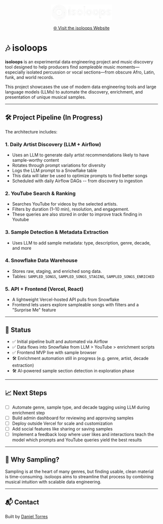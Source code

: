 <p align="center">
  <a href="https://isoloops.vercel.app/">
    <img src="https://github.com/daniale93/isoloops/blob/main/frontend/public/isoloops-logo-transparent.png" alt="isoloops logo" width="200"/>
  </a>
</p>

<p align="center">
  <a href="https://isoloops.vercel.app/">🌐 Visit the isoloops Website</a>
</p>


# 🎶 isoloops

**isoloops** is an experimental data engineering project and music discovery tool designed to help producers find *sampleable* music moments—especially isolated percussion or vocal sections—from obscure Afro, Latin, funk, and world records.

This project showcases the use of modern data engineering tools and large language models (LLMs) to automate the discovery, enrichment, and presentation of unique musical samples.

---

## 🛠️ Project Pipeline (In Progress)

The architecture includes:

### 1. **Daily Artist Discovery (LLM + Airflow)**
- Uses an LLM to generate daily artist recommendations likely to have sample-worthy content
- Rotates through prompt variations for diversity
- Logs the LLM prompt to a Snowflake table
- This data will later be used to optimize prompts to find better songs
- Scheduled with daily Airflow DAGs -- from discovery to ingestion

### 2. **YouTube Search & Ranking**
- Searches YouTube for videos by the selected artists.
- Filters by duration (1–10 min), resolution, and engagement.
- These queries are also stored in order to improve track finding in Youtube

### 3. **Sample Detection & Metadata Extraction**
- Uses LLM to add sample metadata: type, description, genre, decade, and more

### 4. **Snowflake Data Warehouse**
- Stores raw, staging, and enriched song data.
- Tables: `SAMPLED_SONGS`, `SAMPLED_SONGS_STAGING`, `SAMPLED_SONGS_ENRICHED`

### 5. **API + Frontend (Vercel, React)**
- A lightweight Vercel-hosted API pulls from Snowflake
- Frontend lets users explore sampleable songs with filters and a "Surprise Me" feature

---

## 🚧 Status

- ✅ Initial pipeline built and automated via Airflow
- ✅ Data flows into Snowflake from LLM > YouTube > enrichment scripts
- ✅ Frontend MVP live with sample browser
- 🛠️ Enrichment automation still in progress (e.g. genre, artist, decade extraction)
- 🛠️ AI-powered sample section detection in exploration phase

---

## 📈 Next Steps

- [ ] Automate genre, sample type, and decade tagging using LLM during enrichment step
- [ ] Build admin dashboard for reviewing and approving samples
- [ ] Deploy outside Vercel for scale and customization
- [ ] Add social features like sharing or saving samples
- [ ] Implement a feedback loop where user likes and interactions teach the model which prompts and YouTube queries yield the best results

---

## 🙌 Why Sampling?

Sampling is at the heart of many genres, but finding usable, clean material is time-consuming. isoloops aims to streamline that process by combining musical intuition with scalable data engineering.

---

## 📬 Contact

Built by [Daniel Torres](https://www.linkedin.com/in/engdanieltorres/)  